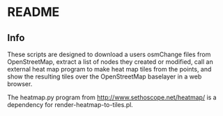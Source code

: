 # README

## Info ##

These scripts are designed to download a users osmChange files from OpenStreetMap, extract a list of nodes they created or modified, call an external heat map program to make heat map tiles from the points, and show the resulting tiles over the OpenStreetMap baselayer in a web browser.

The heatmap.py program from http://www.sethoscope.net/heatmap/ is a dependency for render-heatmap-to-tiles.pl.
